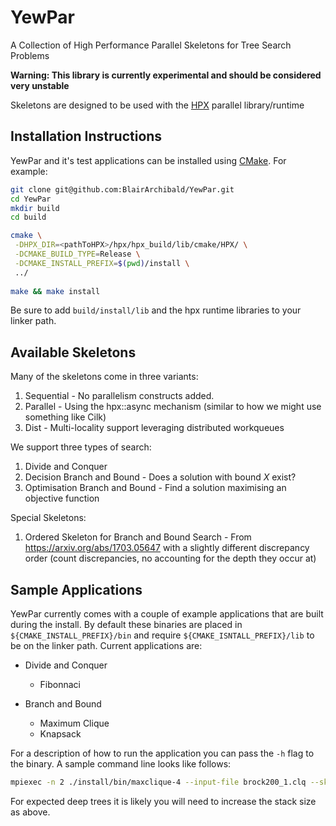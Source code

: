 # YewPar

A Collection of High Performance Parallel Skeletons for Tree Search Problems

**Warning: This library is currently experimental and should be considered very unstable**

Skeletons are designed to be used with
the [HPX](https://github.com/STEllAR-GROUP/hpx) parallel library/runtime

## Installation Instructions

YewPar and it's test applications can be installed
using [CMake](https://cmake.org/). For example:

```bash
git clone git@github.com:BlairArchibald/YewPar.git
cd YewPar
mkdir build
cd build

cmake \
 -DHPX_DIR=<pathToHPX>/hpx/hpx_build/lib/cmake/HPX/ \
 -DCMAKE_BUILD_TYPE=Release \
 -DCMAKE_INSTALL_PREFIX=$(pwd)/install \
 ../
 
make && make install
```

Be sure to add `build/install/lib` and the hpx runtime libraries to your linker path.

## Available Skeletons

Many of the skeletons come in three variants:

1. Sequential - No parallelism constructs added.
2. Parallel   - Using the hpx::async mechanism (similar to how we might use something like Cilk)
3. Dist       - Multi-locality support leveraging distributed workqueues

We support three types of search:

1. Divide and Conquer
2. Decision Branch and Bound - Does a solution with bound *X* exist?
3. Optimisation Branch and Bound - Find a solution maximising an objective function

Special Skeletons:

1. Ordered Skeleton for Branch and Bound Search - From
   https://arxiv.org/abs/1703.05647 with a slightly different discrepancy order
   (count discrepancies, no accounting for the depth they occur at)

## Sample Applications

YewPar currently comes with a couple of example applications that are built
during the install. By default these binaries are placed in `${CMAKE_INSTALL_PREFIX}/bin` and require `${CMAKE_ISNTALL_PREFIX}/lib` to be on the linker path. Current applications are:

- Divide and Conquer
  - Fibonnaci

- Branch and Bound
  - Maximum Clique
  - Knapsack

For a description of how to run the application you can pass the `-h` flag to the binary. A sample command line looks like follows:

```bash
mpiexec -n 2 ./install/bin/maxclique-4 --input-file brock200_1.clq --skeleton-type dist --spawn-depth 2 --hpx:threads 8 --hpx:ini=hpx.stacks.small_size=0x20000
```

For expected deep trees it is likely you will need to increase the stack size as above.
